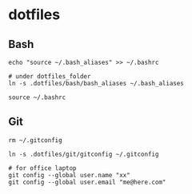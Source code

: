 dotfiles
========


## Bash

	echo "source ~/.bash_aliases" >> ~/.bashrc
	
	# under dotfiles_folder
	ln -s .dotfiles/bash/bash_aliases ~/.bash_aliases
	
	source ~/.bashrc
	
## Git

	rm ~/.gitconfig
	
	ln -s .dotfiles/git/gitconfig ~/.gitconfig
	
	# for office laptop
	git config --global user.name "xx"
	git config --global user.email "me@here.com"